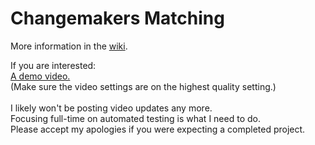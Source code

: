 # Changemakers Matching

More information in the [wiki](https://github.com/jlmacle/changemakers-matching_frontend/wiki).


If you are interested:
<br>
[A demo video.](https://drive.google.com/file/d/12GV8LlG7j66gsDbz-ll7Hhc_IWSNLpj8/view?usp=sharing)<br>
(Make sure the video settings are on the highest quality setting.)
<br><br>
I likely won't be posting video updates any more.<br>
Focusing full-time on automated testing is what I need to do.<br>
Please accept my apologies if you were expecting a completed project.





